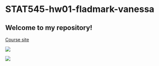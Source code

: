 # STAT545-hw01-fladmark-vanessa

## Welcome to my repository!

[Course site](http://stat545.com)

![](http://domesticcatworld.com/wp-content/uploads/2013/01/2-Tabby-cats.jpg)


![](https://media.giphy.com/media/bNBAQpqb4MSnS/giphy.gif)
